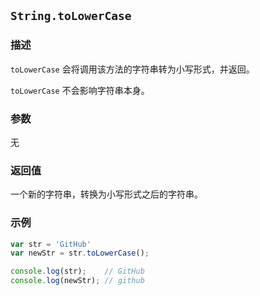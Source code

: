 ## `String.toLowerCase`

### 描述

`toLowerCase` 会将调用该方法的字符串转为小写形式，并返回。

`toLowerCase` 不会影响字符串本身。

### 参数

无

### 返回值

一个新的字符串，转换为小写形式之后的字符串。

### 示例

```js
var str = 'GitHub'
var newStr = str.toLowerCase();

console.log(str);    // GitHub
console.log(newStr); // github
```
